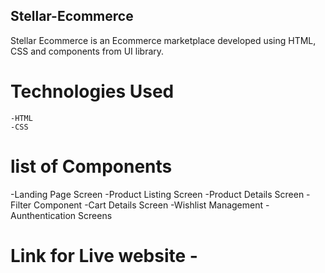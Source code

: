 ## Stellar-Ecommerce

Stellar Ecommerce is an Ecommerce marketplace developed using HTML, CSS and components from UI library.

# Technologies Used

    -HTML
    -CSS

# list of Components

-Landing Page Screen
-Product Listing Screen
-Product Details Screen
-Filter Component
-Cart Details Screen
-Wishlist Management
-Aunthentication Screens

# Link for Live website -
